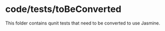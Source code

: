 code/tests/toBeConverted
========================

This folder contains qunit tests that need to be converted to use Jasmine.